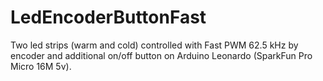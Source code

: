 # LedEncoderButtonFast
Two led strips (warm and cold) controlled with Fast PWM 62.5 kHz by encoder and additional on/off button on Arduino Leonardo (SparkFun Pro Micro 16M 5v).
